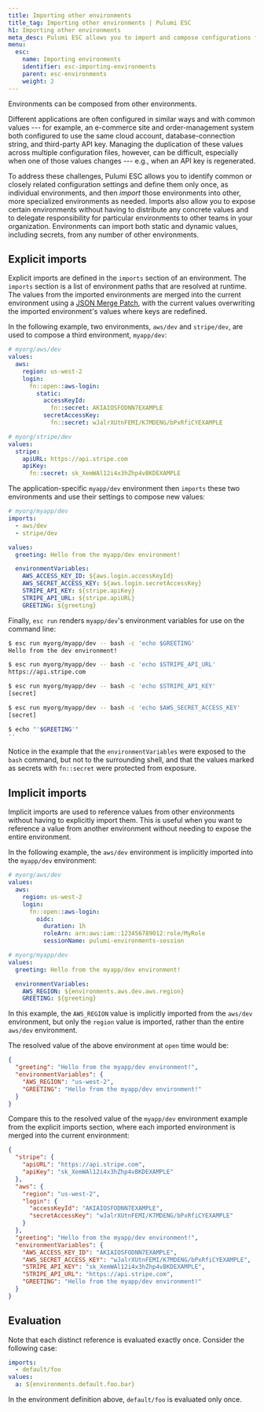 ```yaml
---
title: Importing other environments
title_tag: Importing other environments | Pulumi ESC
h1: Importing other environments
meta_desc: Pulumi ESC allows you to import and compose configurations from multiple environments, reducing duplication and ensuring consistency.
menu:
  esc:
    name: Importing environments
    identifier: esc-importing-environments
    parent: esc-environments
    weight: 2
---
```


Environments can be composed from other environments.

Different applications are often configured in similar ways and with common values --- for example, an e-commerce site and order-management system both configured to use the same cloud account, database-connection string, and third-party API key. Managing the duplication of these values across multiple configuration files, however, can be difficult, especially when one of those values changes --- e.g., when an API key is regenerated.

To address these challenges, Pulumi ESC allows you to identify common or closely related configuration settings and define them only once, as individual environments, and then _import_ those environments into other, more specialized environments as needed. Imports also allow you to expose certain environments without having to distribute any concrete values and to delegate responsibility for particular environments to other teams in your organization. Environments can import both static and dynamic values, including secrets, from any number of other environments.

## Explicit imports

Explicit imports are defined in the `imports` section of an environment. The `imports` section is a list of environment paths that are resolved at runtime. The values from the imported environments are merged into the current environment using a [JSON Merge Patch](https://www.rfc-editor.org/rfc/rfc7396), with the current values overwriting the imported environment's values where keys are redefined.

In the following example, two environments, `aws/dev` and `stripe/dev`, are used to compose a third environment, `myapp/dev`:

```yaml
# myorg/aws/dev
values:
  aws:
    region: us-west-2
    login:
      fn::open::aws-login:
        static:
          accessKeyId:
            fn::secret: AKIAIOSFODNN7EXAMPLE
          secretAccessKey:
            fn::secret: wJalrXUtnFEMI/K7MDENG/bPxRfiCYEXAMPLE
```

```yaml
# myorg/stripe/dev
values:
  stripe:
    apiURL: https://api.stripe.com
    apiKey:
      fn::secret: sk_XemWAl12i4x3hZhp4vBKDEXAMPLE
```

The application-specific `myapp/dev` environment then `imports` these two environments and use their settings to compose new values:

```yaml
# myorg/myapp/dev
imports:
  - aws/dev
  - stripe/dev

values:
  greeting: Hello from the myapp/dev environment!

  environmentVariables:
    AWS_ACCESS_KEY_ID: ${aws.login.accessKeyId}
    AWS_SECRET_ACCESS_KEY: ${aws.login.secretAccessKey}
    STRIPE_API_KEY: ${stripe.apiKey}
    STRIPE_API_URL: ${stripe.apiURL}
    GREETING: ${greeting}
```

Finally, `esc run` renders `myapp/dev`'s environment variables for use on the command line:

```bash
$ esc run myorg/myapp/dev -- bash -c 'echo $GREETING'
Hello from the dev environment!

$ esc run myorg/myapp/dev -- bash -c 'echo $STRIPE_API_URL'
https://api.stripe.com

$ esc run myorg/myapp/dev -- bash -c 'echo $STRIPE_API_KEY'
[secret]

$ esc run myorg/myapp/dev -- bash -c 'echo $AWS_SECRET_ACCESS_KEY'
[secret]

$ echo "'$GREETING'"
''
```

Notice in the example that the `environmentVariables` were exposed to the `bash` command, but not to the surrounding shell, and that the values marked as secrets with `fn::secret` were protected from exposure.

## Implicit imports

Implicit imports are used to reference values from other environments without having to explicitly import them. This is useful when you want to reference a value from another environment without needing to expose the entire environment.

In the following example, the `aws/dev` environment is implicitly imported into the `myapp/dev` environment:

```yaml
# myorg/aws/dev
values:
  aws:
    region: us-west-2
    login:
      fn::open::aws-login:
        oidc:
          duration: 1h
          roleArn: arn:aws:iam::123456789012:role/MyRole
          sessionName: pulumi-environments-session
```

```yaml
# myorg/myapp/dev
values:
  greeting: Hello from the myapp/dev environment!

  environmentVariables:
    AWS_REGION: ${environments.aws.dev.aws.region}
    GREETING: ${greeting}
```

In this example, the `AWS_REGION` value is implicitly imported from the `aws/dev` environment, but only the `region` value is imported, rather than the entire `aws/dev` environment.

The resolved value of the above environment at `open` time would be:

```json
{
  "greeting": "Hello from the myapp/dev environment!",
  "environmentVariables": {
    "AWS_REGION": "us-west-2",
    "GREETING": "Hello from the myapp/dev environment!"
  }
}
```

Compare this to the resolved value of the `myapp/dev` environment example from the explicit imports section, where each imported environment is merged into the current environment:

```json
{  
  "stripe": {
    "apiURL": "https://api.stripe.com",
    "apiKey": "sk_XemWAl12i4x3hZhp4vBKDEXAMPLE"
  },
  "aws": {
    "region": "us-west-2",
    "login": {
      "accessKeyId": "AKIAIOSFODNN7EXAMPLE",
      "secretAccessKey": "wJalrXUtnFEMI/K7MDENG/bPxRfiCYEXAMPLE"
    }
  },
  "greeting": "Hello from the myapp/dev environment!",
  "environmentVariables": {
    "AWS_ACCESS_KEY_ID": "AKIAIOSFODNN7EXAMPLE",
    "AWS_SECRET_ACCESS_KEY": "wJalrXUtnFEMI/K7MDENG/bPxRfiCYEXAMPLE",
    "STRIPE_API_KEY": "sk_XemWAl12i4x3hZhp4vBKDEXAMPLE",
    "STRIPE_API_URL": "https://api.stripe.com",
    "GREETING": "Hello from the myapp/dev environment!"
  }
}
```

## Evaluation

Note that each distinct reference is evaluated exactly once. Consider the following case:

```yaml
imports:
  - default/foo
values:
  a: ${environments.default.foo.bar}
```

In the environment definition above, `default/foo` is evaluated only once.
